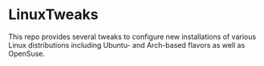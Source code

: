 # LinuxTweaks
This repo provides several tweaks to configure new installations
of various Linux distributions including Ubuntu- and Arch-based flavors as well as OpenSuse.
